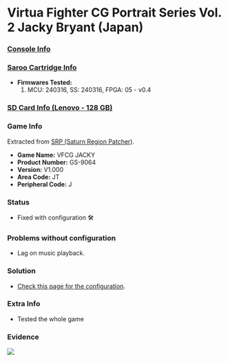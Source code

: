 # Virtua Fighter CG Portrait Series Vol. 2 Jacky Bryant (Japan)

### [Console Info](../../../../../Info/Consoles/VA13/README.md)

### [Saroo Cartridge Info](../../../../../Info/Cartridges/RetroGameParadiseStore/1.32F/README.md)

- <b>Firmwares Tested:</b>
  1. MCU: 240316, SS: 240316, FPGA: 05 - v0.4

### [SD Card Info (Lenovo - 128 GB)](../../../../../Info/SdCards/Lenovo/128GB/fat32/README.md)

### Game Info

Extracted from [SRP (Saturn Region Patcher)](https://segaxtreme.net/resources/saturn-region-patcher.81/download).

- <b>Game Name:</b> VFCG JACKY
- <b>Product Number:</b> GS-9064
- <b>Version:</b> V1.000
- <b>Area Code:</b> JT
- <b>Peripheral Code:</b> J

### Status

- Fixed with configuration :hammer_and_wrench:

### Problems without configuration

- Lag on music playback.

### Solution

- [Check this page for the configuration](https://github.com/williamdsw/saroo-configuration-list/blob/master/Regions/Retails/Japan/GS-9064/README.md).

### Extra Info

- Tested the whole game

### Evidence

[![](https://img.youtube.com/vi/fMtL1HAUmT4/0.jpg)](https://www.youtube.com/watch?v=fMtL1HAUmT4)
